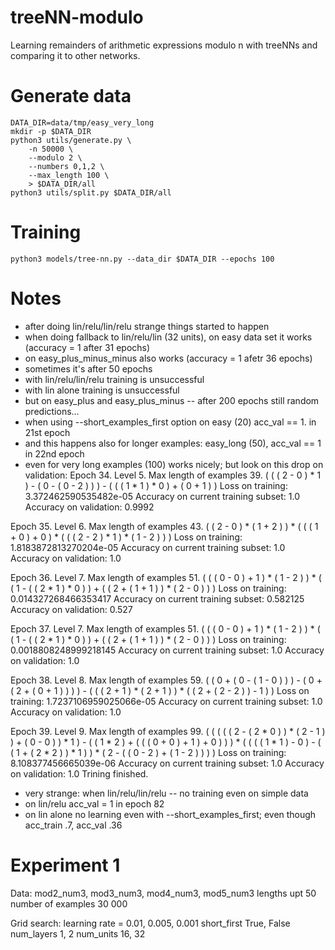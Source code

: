 # treeNN-modulo
Learning remainders of arithmetic expressions modulo n with treeNNs and
comparing it to other networks.

# Generate data
```
DATA_DIR=data/tmp/easy_very_long
mkdir -p $DATA_DIR
python3 utils/generate.py \
	-n 50000 \
	--modulo 2 \
	--numbers 0,1,2 \
	--max_length 100 \
	> $DATA_DIR/all
python3 utils/split.py $DATA_DIR/all
```

# Training
```
python3 models/tree-nn.py --data_dir $DATA_DIR --epochs 100
```

# Notes
- after doing lin/relu/lin/relu strange things started to happen
- when doing fallback to lin/relu/lin (32 units), on easy data set it works
  (accuracy = 1 after 31 epochs)
- on easy_plus_minus_minus also works (accuracy = 1 afetr 36 epochs)
- sometimes it's after 50 epochs
- with lin/relu/lin/relu training is unsuccessful
- with lin alone training is unsuccessful
- but on easy_plus and easy_plus_minus -- after 200 epochs still random
  predictions...
- when using --short_examples_first option on easy (20) acc_val == 1. in 21st epoch
- and this happens also for longer examples: easy_long (50), acc_val == 1 in 22nd epoch
- even for very long examples (100) works nicely; but look on this drop on validation:
Epoch 34. Level 5. Max length of examples 39.
( ( ( 2 - 0 ) * 1 ) - ( 0 - ( 0 - 2 ) ) ) - ( ( ( 1 * 1 ) * 0 ) + ( 0 + 1 ) )
Loss on training: 3.372462590535482e-05
Accuracy on current training subset: 1.0
Accuracy on validation: 0.9992

Epoch 35. Level 6. Max length of examples 43.
( ( 2 - 0 ) * ( 1 + 2 ) ) * ( ( ( 1 + 0 ) + 0 ) * ( ( ( 2 - 2 ) * 1 ) * ( 1 - 2 ) ) )
Loss on training: 1.8183872813270204e-05
Accuracy on current training subset: 1.0
Accuracy on validation: 1.0

Epoch 36. Level 7. Max length of examples 51.
( ( ( 0 - 0 ) + 1 ) * ( 1 - 2 ) ) * ( ( 1 - ( ( 2 * 1 ) * 0 ) ) + ( ( 2 + ( 1 + 1 ) ) * ( 2 - 0 ) ) )
Loss on training: 0.014327268466353417
Accuracy on current training subset: 0.582125
Accuracy on validation: 0.527

Epoch 37. Level 7. Max length of examples 51.
( ( ( 0 - 0 ) + 1 ) * ( 1 - 2 ) ) * ( ( 1 - ( ( 2 * 1 ) * 0 ) ) + ( ( 2 + ( 1 + 1 ) ) * ( 2 - 0 ) ) )
Loss on training: 0.0018808248999218145
Accuracy on current training subset: 1.0
Accuracy on validation: 1.0

Epoch 38. Level 8. Max length of examples 59.
( ( 0 + ( 0 - ( 1 - 0 ) ) ) - ( 0 + ( 2 + ( 0 + 1 ) ) ) ) - ( ( ( 2 + 1 ) * ( 2 + 1 ) ) * ( ( 2 + ( 2 - 2 ) ) - 1 ) )
Loss on training: 1.7237106959025066e-05
Accuracy on current training subset: 1.0
Accuracy on validation: 1.0

Epoch 39. Level 9. Max length of examples 99.
( ( ( ( ( 2 - ( 2 * 0 ) ) * ( 2 - 1 ) ) + ( 0 - 0 ) ) * 1 ) - ( ( 1 * 2 ) + ( ( ( 0 + 0 ) + 1 ) + 0 ) ) ) * ( ( ( ( 1 * 1 ) - 0 ) - ( ( 1 + ( 2 * 2 ) ) * 1 ) ) * ( 2 - ( ( 0 - 2 ) + ( 1 - 2 ) ) ) )
Loss on training: 8.108377456665039e-06
Accuracy on current training subset: 1.0
Accuracy on validation: 1.0
Trining finished.

- very strange: when lin/relu/lin/relu -- no training even on simple data
- on lin/relu acc_val = 1 in epoch 82
- on lin alone no learning even with --short_examples_first; even though acc_train .7, acc_val .36

# Experiment 1
Data:
mod2_num3, mod3_num3, mod4_num3, mod5_num3
lengths upt 50
number of examples 30 000

Grid search:
learning rate = 0.01, 0.005, 0.001
short_first True, False
num_layers 1, 2
num_units 16, 32
